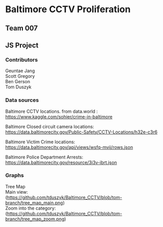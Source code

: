 # Baltimore CCTV Proliferation

## Team 007 <br/>
## JS Project

### Contributors
Geuntae Jang</br>
Scott Gregory</br>
Ben Gerson</br>
Tom Duszyk<br/>

### Data sources

Baltimore CCTV locations. from data.world : <br/>
https://www.kaggle.com/sohier/crime-in-baltimore <br/>

Baltimore Closed circuit camera locations: <br/>
https://data.baltimorecity.gov/Public-Safety/CCTV-Locations/h32e-c3r6 <br/>

Baltimore Victim Crime locations: <br/>
https://data.baltimorecity.gov/api/views/wsfq-mvij/rows.json </br>

Baltimore Police Department Arrests: <br/>
https://data.baltimorecity.gov/resource/3i3v-ibrt.json </br>

### Graphs
Tree Map</br>
Main view:</br>
(https://github.com/tduszyk/Baltimore_CCTV/blob/tom-branch/tree_map_main.png) </br>
Zoom into the category:</br>
(https://github.com/tduszyk/Baltimore_CCTV/blob/tom-branch/tree_map_zoom.png) </br>
